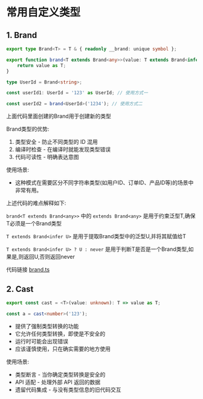 
# 常用自定义类型
## 1. Brand

```ts
export type Brand<T> = T & { readonly __brand: unique symbol };

export function brand<T extends Brand<any>>(value: T extends Brand<infer U> ? U : never): T {
    return value as T;
}

type UserId = Brand<string>;

const userId1: UserId = '123' as UserId; // 使用方式一

const userId2 = brand<UserId>('1234'); // 使用方式二
```

上面代码里面创建的Brand用于创建新的类型

Brand类型的优势:
1. 类型安全 - 防止不同类型的 ID 混用
2. 编译时检查 - 在编译时就能发现类型错误
3. 代码可读性 - 明确表达意图

使用场景: 
+ 这种模式在需要区分不同字符串类型(如用户ID、订单ID、产品ID等)的场景中非常有用。

上述代码的难点解释如下:

`brand<T extends Brand<any>>` 中的 `extends Brand<any>` 是用于约束泛型T,确保T必须是一个Brand类型

`T extends Brand<infer U>` 是用于提取Brand类型中的泛型U,并将其赋值给T

`T extends Brand<infer U> ? U : never` 是用于判断T是否是一个Brand类型,如果是,则返回U,否则返回never

代码链接 [brand.ts](../src/ts/src/brand.ts)

## 2. Cast

```ts
export const cast = <T>(value: unknown): T => value as T;

const a = cast<number>('123');
```

+ 提供了强制类型转换的功能
+ 它允许任何类型转换，即使是不安全的
+ 运行时可能会出现错误
+ 应该谨慎使用，只在确实需要的地方使用

使用场景:
+ 类型断言 - 当你确定类型转换是安全的
+ API 适配 - 处理外部 API 返回的数据
+ 遗留代码集成 - 与没有类型信息的旧代码交互

